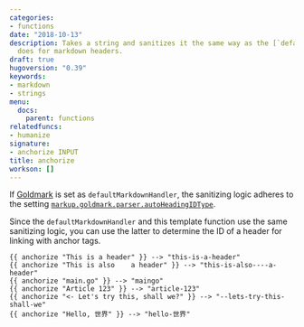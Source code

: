 ```yaml
---
categories:
- functions
date: "2018-10-13"
description: Takes a string and sanitizes it the same way as the [`defaultMarkdownHandler`](https://gohugo.io/getting-started/configuration-markup#configure-markup)
  does for markdown headers.
draft: true
hugoversion: "0.39"
keywords:
- markdown
- strings
menu:
  docs:
    parent: functions
relatedfuncs:
- humanize
signature:
- anchorize INPUT
title: anchorize
workson: []
---
```


If [Goldmark](https://gohugo.io/getting-started/configuration-markup#goldmark) is set as `defaultMarkdownHandler`, the sanitizing logic adheres to the setting [`markup.goldmark.parser.autoHeadingIDType`](https://gohugo.io/getting-started/configuration-markup#goldmark).

Since the `defaultMarkdownHandler` and this template function use the same sanitizing logic, you can use the latter to determine the ID of a header for linking with anchor tags.

```go-html-template
{{ anchorize "This is a header" }} --> "this-is-a-header"
{{ anchorize "This is also    a header" }} --> "this-is-also----a-header"
{{ anchorize "main.go" }} --> "maingo"
{{ anchorize "Article 123" }} --> "article-123"
{{ anchorize "<- Let's try this, shall we?" }} --> "--lets-try-this-shall-we"
{{ anchorize "Hello, 世界" }} --> "hello-世界"
```
